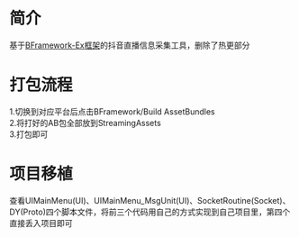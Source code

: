 # 简介
基于<a href='https://github.com/ToxicStar8/BFramework-Ex'>BFramework-Ex框架</a>的抖音直播信息采集工具，删除了热更部分

# 打包流程
1.切换到对应平台后点击BFramework/Build AssetBundles</br>
2.将打好的AB包全部放到StreamingAssets</br>
3.打包即可</br>

# 项目移植
查看UIMainMenu(UI)、UIMainMenu_MsgUnit(UI)、SocketRoutine(Socket)、DY(Proto)四个脚本文件，将前三个代码用自己的方式实现到自己项目里，第四个直接丢入项目即可</br>
